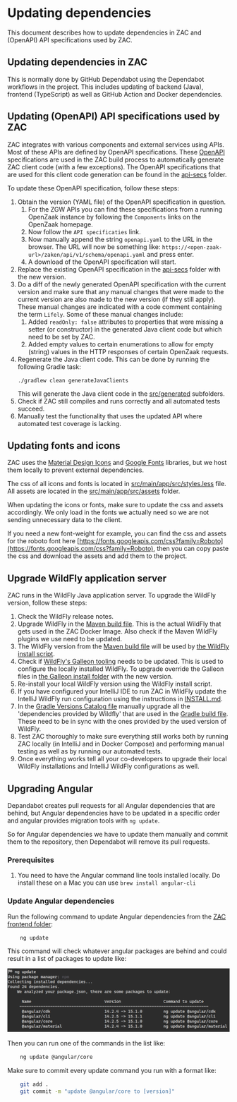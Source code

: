 # Updating dependencies

This document describes how to update dependencies in ZAC and (OpenAPI) API specifications used by ZAC.

## Updating dependencies in ZAC

This is normally done by GitHub Dependabot using the Dependabot workflows in the project.
This includes updating of backend (Java), frontend (TypeScript) as well as GitHub Action and Docker dependencies.

## Updating (OpenAPI) API specifications used by ZAC

ZAC integrates with various components and external services using APIs.
Most of these APIs are defined by OpenAPI specifications.
These [OpenAPI](https://www.openapis.org/) specifications are used in the ZAC build process to automatically generate ZAC client code
(with a few exceptions).
The OpenAPI specifications that are used for this client code generation can be found
in the [api-secs](../../src/main/resources/api-specs) folder.

To update these OpenAPI specification, follow these steps:

1. Obtain the version (YAML file) of the OpenAPI specification in question.
   1. For the ZGW APIs you can find these specifications from a running OpenZaak instance
by following the `Components` links on the OpenZaak homepage.
   2. Now follow the `API specificaties` link.
   3. Now manually append the string `openapi.yaml` to the URL in the browser. The URL will now be
something like: `https://<open-zaak-url>/zaken/api/v1/schema/openapi.yaml` and press enter.
   4. A download of the OpenAPI specification will start.
2. Replace the existing OpenAPI specification in the [api-secs](../../src/main/resources/api-specs) folder with the new version.
3. Do a diff of the newly generated OpenAPI specification with the current version and make sure that
any manual changes that were made to the current version are also made to the new version (if they still apply).
These manual changes are indicated with a code comment containing the term `Lifely`.
Some of these manual changes include:
   1. Added `readOnly: false` attributes to properties that were missing a setter (or constructor) in the generated
Java client code but which need to be set by ZAC.
   2. Added empty values to certain enumerations to allow for empty (string) values in the HTTP responses
of certain OpenZaak requests.
4. Regenerate the Java client code. This can be done by running the following Gradle task:
   ```shell
   ./gradlew clean generateJavaClients
   ```
   This will generate the Java client code in the [src/generated](../../src/generated) subfolders.
5. Check if ZAC still compiles and runs correctly and all automated tests succeed.
6. Manually test the functionality that uses the updated API where automated test coverage is lacking.

## Updating fonts and icons

ZAC uses the [Material Design Icons](https://materialdesignicons.com/) and [Google Fonts](https://fonts.google.com/) libraries, but we host them locally to prevent external dependencies.

The css of all icons and fonts is located in [src/main/app/src/styles.less](../../src/main/app/src/styles.less) file.
All assets are located in the [src/main/app/src/assets](../../src/main/app/src/assets) folder.

When updating the icons or fonts, make sure to update the css and assets accordingly. We only load in the fonts we actually need so we are not sending unnecessary data to the client.

If you need a new font-weight for example, you can find the css and assets for the roboto font here [https://fonts.googleapis.com/css?family=Roboto](https://fonts.googleapis.com/css?family=Roboto), then you can copy paste the css and download the assets and add them to the project.

## Upgrade WildFly application server

ZAC runs in the WildFly Java application server. To upgrade the WildFly version, follow these steps:

1. Check the WildFly release notes.
2. Upgrade WildFly in the [Maven build file](../../pom.xml). This is the actual WildFly that gets used in the ZAC Docker Image. Also check if the Maven WildFly plugins we use need to be updated. 
3. The WildFly version from the [Maven build file](../../pom.xml) will be used by [the WildFly install script](../../scripts/wildfly/install-wildfly.sh). 
4. Check if [WildFly's Galleon tooling](https://github.com/wildfly/galleon) needs to be updated. This is used to configure the locally
installed WildFly. To upgrade override the Galleon files in [the Galleon install folder](../../scripts/wildfly/galleon) with the new version. 
5. Re-install your local WildFly version using the WildFly install script.
6. If you have configured your IntelliJ IDE to run ZAC in WildFly update the IntelliJ WildFly run configuration using the instructions in [INSTALL.md](INSTALL.md).
7. In the [Gradle Versions Catalog file](../../gradle/libs.versions.toml) manually upgrade all the 'dependencies provided by Wildfly' that are used in the [Gradle build file](../../build.gradle.kts).
These need to be in sync with the ones provided by the used version of WildFly.
8. Test ZAC thoroughly to make sure everything still works both by running ZAC locally (in IntelliJ and in Docker Compose)
and performing manual testing as well as by running our automated tests. 
9. Once everything works tell all your co-developers to upgrade their local WildFly installations and IntelliJ WildFly configurations as well.

## Upgrading Angular

Depandabot creates pull requests for all Angular dependencies that are behind, but Angular dependencies have to be updated in a specific order and angular provides migration tools with `ng update`.

So for Angular dependencies we have to update them manually and commit them to the repository, then Dependabot will remove its pull requests.

### Prerequisites

1. You need to have the Angular command line tools installed locally. Do install these on a Mac you can use
   `brew install angular-cli`

### Update Angular dependencies

Run the following command to update Angular dependencies from the [ZAC frontend folder](../../src/main/app):

```bash
    ng update
```
This command will check whatever angular packages are behind and could result in a list of packages to update like:

![ng update](./attachments/ng-update.png)

Then you can run one of the commands in the list like:

```bash
    ng update @angular/core
```

Make sure to commit every update command you run with a format like:

```bash
    git add .
    git commit -m "update @angular/core to [version]"
```
